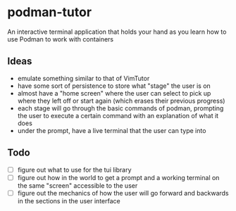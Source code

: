 # podman-tutor
An interactive terminal application that holds your hand as you learn how to use Podman to work with containers


## Ideas 

- emulate something similar to that of VimTutor
- have some sort of persistence to store what "stage" the user is on 
- almost have a "home screen" where the user can select to pick up where they left off or start again (which erases their previous progress)
- each stage will go through the basic commands of podman, prompting the user to execute a certain command with an explanation of what it does
- under the prompt, have a live terminal that the user can type into


## Todo 
- [ ] figure out what to use for the tui library
- [ ] figure out how in the world to get a prompt and a working terminal on the same "screen" accessible to the user 
- [ ] figure out the mechanics of how the user will go forward and backwards in the sections in the user interface
